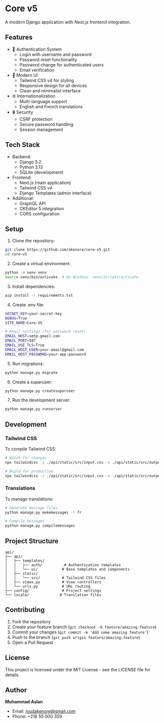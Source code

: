 # Core v5

A modern Django application with Next.js frontend integration.

## Features

- 🔐 Authentication System
  - Login with username and password
  - Password reset functionality
  - Password change for authenticated users
  - Email verification
- 🎨 Modern UI
  - Tailwind CSS v4 for styling
  - Responsive design for all devices
  - Clean and minimalist interface
- 🌐 Internationalization
  - Multi-language support
  - English and French translations
- 🔒 Security
  - CSRF protection
  - Secure password handling
  - Session management

## Tech Stack

- Backend:
  - Django 5.2
  - Python 3.13
  - SQLite (development)
- Frontend:
  - Next.js (main application)
  - Tailwind CSS v4
  - Django Templates (admin interface)
- Additional:
  - GraphQL API
  - CKEditor 5 integration
  - CORS configuration

## Setup

1. Clone the repository:
```bash
git clone https://github.com/akenore/core-v5.git
cd core-v5
```

2. Create a virtual environment:
```bash
python -m venv venv
source venv/bin/activate  # On Windows: venv\Scripts\activate
```

3. Install dependencies:
```bash
pip install -r requirements.txt
```

4. Create .env file:
```bash
SECRET_KEY=your-secret-key
DEBUG=True
SITE_NAME=Core-V5

# Email settings (for password reset)
EMAIL_HOST=smtp.gmail.com
EMAIL_PORT=587
EMAIL_USE_TLS=True
EMAIL_HOST_USER=your-email@gmail.com
EMAIL_HOST_PASSWORD=your-app-password
```

5. Run migrations:
```bash
python manage.py migrate
```

6. Create a superuser:
```bash
python manage.py createsuperuser
```

7. Run the development server:
```bash
python manage.py runserver
```

## Development

### Tailwind CSS

To compile Tailwind CSS:

```bash
# Watch for changes
npx tailwindcss -i ./api/static/src/input.css -o ./api/static/src/output.css --watch

# Build for production
npx tailwindcss -i ./api/static/src/input.css -o ./api/static/src/output.css --minify
```

### Translations

To manage translations:

```bash
# Generate message files
python manage.py makemessages -l fr

# Compile messages
python manage.py compilemessages
```

## Project Structure

```
api/
├── api/
│   ├── templates/
│   │   ├── auth/          # Authentication templates
│   │   └── ui/           # Base templates and components
│   ├── static/
│   │   └── src/          # Tailwind CSS files
│   ├── views.py          # View controllers
│   └── urls.py           # URL routing
├── config/               # Project settings
└── locale/              # Translation files
```

## Contributing

1. Fork the repository
2. Create your feature branch (`git checkout -b feature/amazing-feature`)
3. Commit your changes (`git commit -m 'Add some amazing feature'`)
4. Push to the branch (`git push origin feature/amazing-feature`)
5. Open a Pull Request

## License

This project is licensed under the MIT License - see the LICENSE file for details.

## Author

**Muhammad Aslan**
- Email: joudakenore@gmail.com
- Phone: +216 55 000 359 